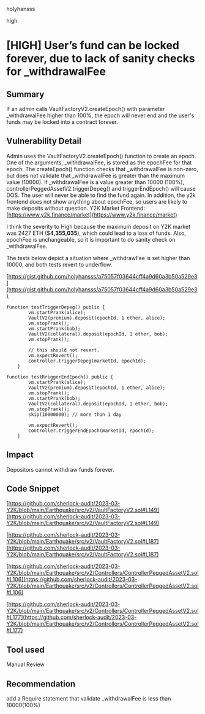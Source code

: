 holyhansss

high

# [HIGH] User’s fund can be locked forever, due to lack of sanity checks for _withdrawalFee

## Summary
If an admin calls VaultFactoryV2.createEpoch() with parameter _withdrawalFee higher than 100%, the epoch will never end and the user's funds may be locked into a contract forever.

## Vulnerability Detail
Admin uses the VaultFactoryV2.createEpoch() function to create an epoch. One of the arguments, _withdrawalFee, is stored as the epochFee for that epoch. The createEpoch() function checks that _withdrawalFee is non-zero, but does not validate that _withdrawalFee is greater than the maximum value (10000). If _withdrawalFee is a value greater than 10000 (100%), controllerPeggedAssetV2.triggerDepeg() and triggerEndEpoch() will cause DOS. The user will never be able to find the fund again. In addition, the y2k frontend does not show anything about epochFee, so users are likely to make deposits without question. 
Y2K Market Frontend: [https://www.y2k.finance/market](https://www.y2k.finance/market)

I think the severity to High because the maximum deposit on Y2K market was 2427 ETH ($**4,355,035**), which could lead to a loss of funds. Also, epochFee is unchangeable, so it is important to do sanity check on _withdrawalFee.

The tests below depict a situation where _withdrawFee is set higher than 10000, and both tests revert to underflow.

[https://gist.github.com/holyhansss/a75057f03644cff4a9d60a3b50a529e3](https://gist.github.com/holyhansss/a75057f03644cff4a9d60a3b50a529e3)

```solidity
function testTriggerDepeg() public {
        vm.startPrank(alice);
        VaultV2(premium).deposit(epochId, 1 ether, alice);
        vm.stopPrank();
        vm.startPrank(bob);
        VaultV2(collateral).deposit(epochId, 1 ether, bob);
        vm.stopPrank();

        // this should not revert.
        vm.expectRevert();
        controller.triggerDepeg(marketId, epochId);
    }

function testRriggerEndEpoch() public {
        vm.startPrank(alice);
        VaultV2(premium).deposit(epochId, 1 ether, alice);
        vm.stopPrank();
        vm.startPrank(bob);
        VaultV2(collateral).deposit(epochId, 1 ether, bob);
        vm.stopPrank();
        skip(10000000); // more than 1 day

        vm.expectRevert();
        controller.triggerEndEpoch(marketId, epochId);
    }
```

## Impact
Depositors cannot withdraw funds forever.

## Code Snippet
[https://github.com/sherlock-audit/2023-03-Y2K/blob/main/Earthquake/src/v2/VaultFactoryV2.sol#L149](https://github.com/sherlock-audit/2023-03-Y2K/blob/main/Earthquake/src/v2/VaultFactoryV2.sol#L149)

[https://github.com/sherlock-audit/2023-03-Y2K/blob/main/Earthquake/src/v2/VaultFactoryV2.sol#L187](https://github.com/sherlock-audit/2023-03-Y2K/blob/main/Earthquake/src/v2/VaultFactoryV2.sol#L187)

[https://github.com/sherlock-audit/2023-03-Y2K/blob/main/Earthquake/src/v2/Controllers/ControllerPeggedAssetV2.sol#L106](https://github.com/sherlock-audit/2023-03-Y2K/blob/main/Earthquake/src/v2/Controllers/ControllerPeggedAssetV2.sol#L106)

[https://github.com/sherlock-audit/2023-03-Y2K/blob/main/Earthquake/src/v2/Controllers/ControllerPeggedAssetV2.sol#L177](https://github.com/sherlock-audit/2023-03-Y2K/blob/main/Earthquake/src/v2/Controllers/ControllerPeggedAssetV2.sol#L177)

## Tool used

Manual Review

## Recommendation
add a Require statement that validate _withdrawalFee is less than 10000(100%)